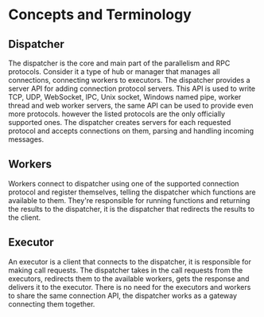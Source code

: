 # Concepts and Terminology

## Dispatcher

The dispatcher is the core and main part of the parallelism and RPC protocols. Consider it a type of hub or manager that manages all connections, connecting workers to executors. The dispatcher provides a server API for adding connection protocol servers. This API is used to write TCP, UDP, WebSocket, IPC, Unix socket, Windows named pipe, worker thread and web worker servers, the same API can be used to provide even more protocols. however the listed protocols are the only officially supported ones. The dispatcher creates servers for each requested protocol and accepts connections on them, parsing and handling incoming messages.

## Workers

Workers connect to dispatcher using one of the supported connection protocol and register themselves, telling the dispatcher which functions are available to them. They're responsible for running functions and returning the results to the dispatcher, it is the dispatcher that redirects the results to the client.

## Executor

An executor is a client that connects to the dispatcher, it is responsible for making call requests. The dispatcher takes in the call requests from the executors, redirects them to the available workers, gets the response and delivers it to the executor. There is no need for the executors and workers to share the same connection API, the dispatcher works as a gateway connecting them together.

